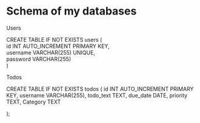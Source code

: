 # Schema of my databases

Users  

CREATE TABLE IF NOT EXISTS users ( \
		id INT AUTO_INCREMENT PRIMARY KEY, \
		username VARCHAR(255) UNIQUE, \
		password VARCHAR(255)\
	)

Todos

CREATE TABLE IF NOT EXISTS todos (
    id INT AUTO_INCREMENT PRIMARY KEY, 
    username VARCHAR(255), 
    todo_text TEXT, 
    due_date DATE, 
    priority TEXT,
    Category TEXT

);

